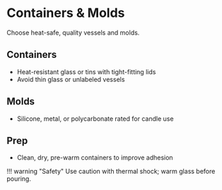 # Containers & Molds

Choose heat-safe, quality vessels and molds.

## Containers

-   Heat-resistant glass or tins with tight-fitting lids
-   Avoid thin glass or unlabeled vessels

## Molds

-   Silicone, metal, or polycarbonate rated for candle use

## Prep

-   Clean, dry, pre-warm containers to improve adhesion

!!! warning "Safety"
Use caution with thermal shock; warm glass before pouring.
